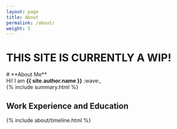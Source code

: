 ```yaml
---
layout: page
title: About
permalink: /about/
weight: 5
---
```


<h1 class="display-6">THIS SITE IS CURRENTLY A WIP!</h1>
# **About Me**
<div class="row">
    <div class="lead">Hi! I am <strong>{{ site.author.name }}</strong> :wave:,<br></div>
    {% include summary.html %}
</div>

<!-- 
<div class="row">
{% include about/skills.html title="Programming Skills" source=site.data.programming-skills %}
{% include about/skills.html title="Other Skills" source=site.data.other-skills %}
</div> 
-->

<div class="row">
<h2> Work Experience and Education </h2>
</div>

<div class="row">
{% include about/timeline.html %}
</div>